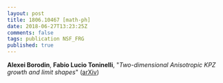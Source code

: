 ```yaml
---
layout: post
title: 1806.10467 [math-ph]
date: 2018-06-27T13:23:25Z
comments: false
tags: publication NSF_FRG
published: true
---
```


<b>Alexei Borodin</b>, <b>Fabio Lucio Toninelli</b>, "<i>Two-dimensional Anisotropic KPZ growth and limit shapes</i>" ([arXiv](http://arxiv.org/abs/1806.10467v1))
